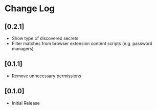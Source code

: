 # Change Log

## [0.2.1]

- Show type of discovered secrets
- Filter matches from browser extension content scripts (e.g. password managers)

## [0.1.1]

- Remove unnecessary permissions

## [0.1.0]

- Initial Release
